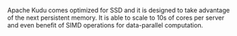 Apache Kudu comes optimized for SSD and it is designed to take advantage of the next persistent memory. It is able to scale to 10s of cores per server and even benefit of SIMD operations for data-parallel computation.
